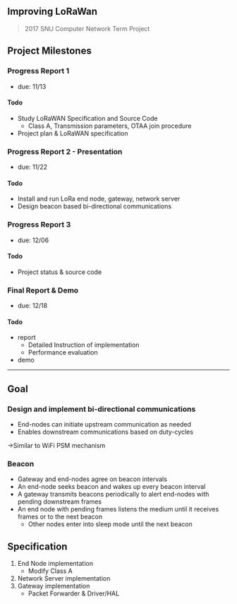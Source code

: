 Improving LoRaWan
---

> 2017 SNU Computer Network Term Project

## Project Milestones

### Progress Report 1

- due: 11/13

#### Todo

- Study LoRaWAN Specification and Source Code
  * Class A, Transmission parameters, OTAA join procedure
- Project plan & LoRaWAN specification

### Progress Report 2 - Presentation

- due: 11/22

#### Todo

- Install and run LoRa end node, gateway, network server
- Design beacon based bi-directional communications

### Progress Report 3

- due: 12/06

#### Todo

- Project status & source code

### Final Report & Demo

- due: 12/18

#### Todo

- report
  * Detailed Instruction of implementation
  * Performance evaluation
- demo


----

## Goal

### Design and implement bi-directional communications
- End-nodes can initiate upstream communication as needed
- Enables downstream communications based on duty-cycles

&rarr;Similar to WiFi PSM mechanism

### Beacon

- Gateway and end-nodes agree on beacon intervals
- An end-node seeks beacon and wakes up every beacon interval
- A gateway transmits beacons periodically to alert end-nodes with pending downstream frames
- An end node with pending frames listens the medium until it receives frames or to the next beacon
  * Other nodes enter into sleep mode until the next beacon

## Specification

1. End Node implementation
    * Modify Class A
1. Network Server implementation
1. Gateway implementation
    * Packet Forwarder & Driver/HAL
